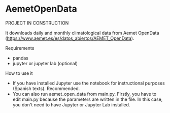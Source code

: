 # AemetOpenData

PROJECT IN CONSTRUCTION

It downloads daily and monthly climatological data from Aemet OpenData (https://www.aemet.es/es/datos_abiertos/AEMET_OpenData).

Requirements
* pandas
* jupyter or jupyter lab (optional)

How to use it
* If you have installed Jupyter use the notebook for instructional purposes (Spanish texts). Recommended.
* You can also run aemet_open_data from main.py. Firstly, you have to edit main.py because the parameters are written in the file. In this case, you don't need to have Jupyter 
  or Jupyter Lab installed.




